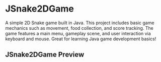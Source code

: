 # JSnake2DGame
A simple 2D Snake game built in Java. This project includes basic game mechanics such as movement, food collection, and score tracking. The game features a main menu, gameplay scene, and user interaction via keyboard and mouse. Great for learning Java game development basics!

## JSnake2DGame Preview





